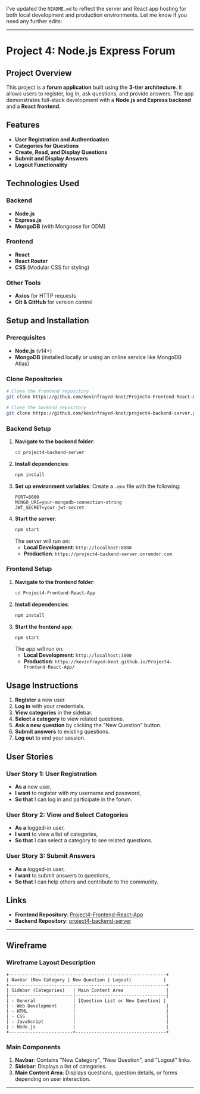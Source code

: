 I've updated the `README.md` to reflect the server and React app hosting for both local development and production environments. Let me know if you need any further edits:

---

# Project 4: Node.js Express Forum

## Project Overview
This project is a **forum application** built using the **3-tier architecture**. It allows users to register, log in, ask questions, and provide answers. The app demonstrates full-stack development with a **Node.js and Express backend** and a **React frontend**.

## Features
- **User Registration and Authentication**
- **Categories for Questions**
- **Create, Read, and Display Questions**
- **Submit and Display Answers**
- **Logout Functionality**

## Technologies Used

### Backend
- **Node.js**
- **Express.js**
- **MongoDB** (with Mongoose for ODM)

### Frontend
- **React**
- **React Router**
- **CSS** (Modular CSS for styling)

### Other Tools
- **Axios** for HTTP requests
- **Git & GitHub** for version control

## Setup and Installation

### Prerequisites
- **Node.js** (v14+)
- **MongoDB** (installed locally or using an online service like MongoDB Atlas)

### Clone Repositories

```bash
# Clone the frontend repository
git clone https://github.com/kevinfrayed-knot/Project4-Frontend-React-App.git

# Clone the backend repository
git clone https://github.com/kevinfrayed-knot/project4-backend-server.git
```

### Backend Setup

1. **Navigate to the backend folder**:
   ```bash
   cd project4-backend-server
   ```
2. **Install dependencies**:
   ```bash
   npm install
   ```
3. **Set up environment variables**:
   Create a `.env` file with the following:
   ```env
   PORT=8080
   MONGO_URI=your-mongodb-connection-string
   JWT_SECRET=your-jwt-secret
   ```
4. **Start the server**:
   ```bash
   npm start
   ```
   The server will run on:
   - **Local Development**: `http://localhost:8080`
   - **Production**: `https://project4-backend-server.onrender.com`

### Frontend Setup

1. **Navigate to the frontend folder**:
   ```bash
   cd Project4-Frontend-React-App
   ```
2. **Install dependencies**:
   ```bash
   npm install
   ```
3. **Start the frontend app**:
   ```bash
   npm start
   ```
   The app will run on:
   - **Local Development**: `http://localhost:3000`
   - **Production**: `https://kevinfrayed-knot.github.io/Project4-Frontend-React-App/`

## Usage Instructions

1. **Register** a new user.
2. **Log in** with your credentials.
3. **View categories** in the sidebar.
4. **Select a category** to view related questions.
5. **Ask a new question** by clicking the "New Question" button.
6. **Submit answers** to existing questions.
7. **Log out** to end your session.

## User Stories

### User Story 1: User Registration
- **As a** new user,
- **I want** to register with my username and password,
- **So that** I can log in and participate in the forum.

### User Story 2: View and Select Categories
- **As a** logged-in user,
- **I want** to view a list of categories,
- **So that** I can select a category to see related questions.

### User Story 3: Submit Answers
- **As a** logged-in user,
- **I want** to submit answers to questions,
- **So that** I can help others and contribute to the community.

## Links

- **Frontend Repository**: [Project4-Frontend-React-App](https://github.com/kevinfrayed-knot/Project4-Frontend-React-App)
- **Backend Repository**: [project4-backend-server](https://github.com/kevinfrayed-knot/project4-backend-server)

---

## Wireframe

### Wireframe Layout Description

```
+-----------------------------------------------------------+
| Navbar (New Category | New Question | Logout)            |
+-----------------------------------------------------------+
| Sidebar (Categories)   | Main Content Area                |
|------------------------|----------------------------------|
| - General              | [Question List or New Question] |
| - Web Development      |                                  |
| - HTML                 |                                  |
| - CSS                  |                                  |
| - JavaScript           |                                  |
| - Node.js              |                                  |
+------------------------+----------------------------------+
```

### Main Components

1. **Navbar**: Contains "New Category", "New Question", and "Logout" links.
2. **Sidebar**: Displays a list of categories.
3. **Main Content Area**: Displays questions, question details, or forms depending on user interaction.

---

